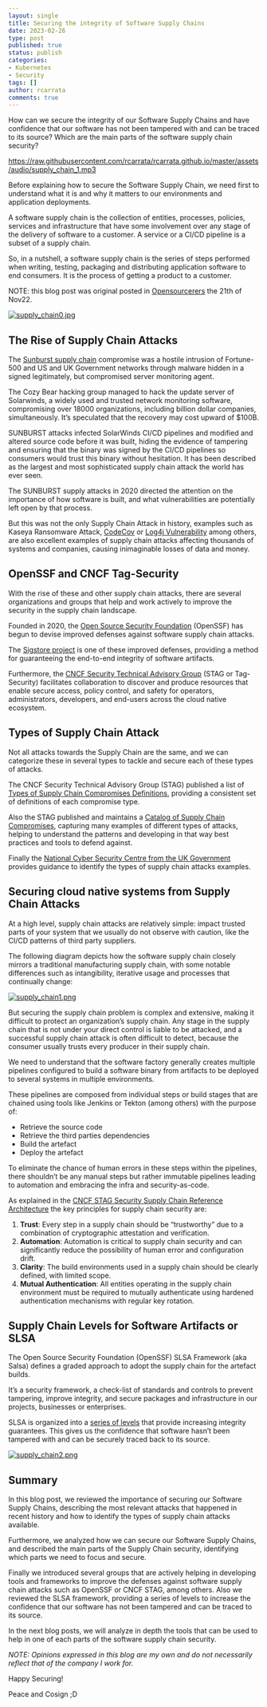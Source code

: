 ```yaml
---
layout: single
title: Securing the integrity of Software Supply Chains
date: 2023-02-26
type: post
published: true
status: publish
categories:
- Kubernetes
- Security
tags: []
author: rcarrata
comments: true
---
```


How can we secure the integrity of our Software Supply Chains and have confidence that our software has not been tampered with and can be traced to its source? Which are the main parts of the software supply chain security?

https://raw.githubusercontent.com/rcarrata/rcarrata.github.io/master/assets/audio/supply_chain_1.mp3

Before explaining how to secure the Software Supply Chain, we need first to understand what it is and why it matters to our environments and application deployments.

A software supply chain is the collection of entities, processes, policies, services and infrastructure that have some involvement over any stage of the delivery of software to a customer. A service or a CI/CD pipeline is a subset of a supply chain.

So, in a nutshell, a software supply chain is the series of steps performed when writing, testing, packaging and distributing application software to end consumers. It is the process of getting a product to a customer.

NOTE: this blog post was original posted in [Opensourcerers](https://www.opensourcerers.org/2022/11/21/securing-the-integrity-of-software-supply-chains/) the 21th of Nov22.

[![](/images/supply_chain0.jpg "supply_chain0.jpg")]({{site.url}}/images/supply_chain0.jpg)

## The Rise of Supply Chain Attacks

The [Sunburst supply chain](https://www.opensourcerers.org/2022/11/21/securing-the-integrity-of-software-supply-chains/) compromise was a hostile intrusion of Fortune-500 and US and UK Government networks through malware hidden in a signed legitimately, but compromised server monitoring agent.

The Cozy Bear hacking group managed to hack the update server of Solarwinds, a widely used and trusted network monitoring software, compromising over 18000 organizations, including billion dollar companies, simultaneously. It’s speculated that the recovery may cost upward of $100B. 

SUNBURST attacks infected SolarWinds CI/CD pipelines and modified and altered source code before it was built, hiding the evidence of tampering and ensuring that the binary was signed by the CI/CD pipelines so consumers would trust this binary without hesitation. It has been described as the largest and most sophisticated supply chain attack the world has ever seen.

The SUNBURST supply attacks in 2020 directed the attention on the importance of how software is built, and what vulnerabilities are potentially left open by that process. 

But this was not the only Supply Chain Attack in history, examples such as Kaseya Ransomware Attack, [CodeCov](https://blog.gitguardian.com/codecov-supply-chain-breach/) or [Log4j Vulnerability](https://www.cisa.gov/uscert/apache-log4j-vulnerability-guidance) among others, are also excellent examples of supply chain attacks affecting thousands of systems and companies, causing inimaginable losses of data and money.

## OpenSSF and CNCF Tag-Security

With the rise of these and other supply chain attacks, there are several organizations and groups that help and work actively to improve the security in the supply chain landscape.

Founded in 2020, the [Open Source Security Foundation](https://openssf.org/) (OpenSSF) has begun to devise improved defenses against software supply chain attacks.

The [Sigstore project](https://www.sigstore.dev/) is one of these improved defenses, providing a method for guaranteeing the end-to-end integrity of software artifacts.

Furthermore, the [CNCF Security Technical Advisory Group](https://github.com/cncf/tag-security) (STAG or Tag-Security) facilitates collaboration to discover and produce resources that enable secure access, policy control, and safety for operators, administrators, developers, and end-users across the cloud native ecosystem.

## Types of Supply Chain Attack

Not all attacks towards the Supply Chain are the same, and we can categorize these in several types to tackle and secure each of these types of attacks.

The CNCF Security Technical Advisory Group (STAG) published a list of [Types of Supply Chain Compromises Definitions](https://github.com/cncf/tag-security/blob/main/supply-chain-security/compromises/compromise-definitions.md), providing a consistent set of definitions of each compromise type.

Also the STAG published and maintains a [Catalog of Supply Chain Compromises](https://github.com/cncf/tag-security/tree/main/supply-chain-security/compromises), capturing many examples of different types of attacks, helping to understand the patterns and developing in that way best practices and tools to defend against.

Finally the [National Cyber Security Centre from the UK Government](https://www.ncsc.gov.uk/collection/supply-chain-security/supply-chain-attack-examples) provides guidance to identify the types of supply chain attacks examples.

## Securing cloud native systems from Supply Chain Attacks

At a high level, supply chain attacks are relatively simple: impact trusted parts of your system that we usually do not observe with caution, like the CI/CD patterns of third party suppliers.

The following diagram depicts how the software supply chain closely mirrors a traditional manufacturing supply chain, with some notable differences such as intangibility, iterative usage and processes that continually change: 

[![](/images/supply_chain1.png "supply_chain1.png")]({{site.url}}/images/supply_chain1.png)

But securing the supply chain problem is complex and extensive, making it difficult to protect an organization’s supply chain. Any stage in the supply chain that is not under your direct control is liable to be attacked, and a successful supply chain attack is often difficult to detect, because the consumer usually trusts every producer in their supply chain.

We need to understand that the software factory generally creates multiple pipelines configured to build a software binary from artifacts to be deployed to several systems in multiple environments. 

These pipelines are composed from individual steps or build stages that are chained using tools like Jenkins or Tekton (among others) with the purpose of:

* Retrieve the source code
* Retrieve the third parties dependencies
* Build the artefact
* Deploy the artefact

To eliminate the chance of human errors in these steps within the pipelines, there shouldn’t be any manual steps but rather immutable pipelines leading to automation and embracing the infra and security-as-code.

As explained in the [CNCF STAG Security Supply Chain Reference Architecture](https://github.com/cncf/tag-security/blob/main/supply-chain-security/secure-software-factory/secure-software-factory.md) the key principles for supply chain security are:

1. **Trust**: Every step in a supply chain should be “trustworthy” due to a combination of cryptographic attestation and verification.
2. **Automation**: Automation is critical to supply chain security and can significantly reduce the possibility of human error and configuration drift.
3. **Clarity**: The build environments used in a supply chain should be clearly defined, with limited scope.
4. **Mutual Authentication**: All entities operating in the supply chain environment must be required to mutually authenticate using hardened authentication mechanisms with regular key rotation.

## Supply Chain Levels for Software Artifacts or SLSA

The Open Source Security Foundation (OpenSSF) SLSA Framework (aka Salsa) defines a graded approach to adopt the supply chain for the artefact builds.

It’s a security framework, a check-list of standards and controls to prevent tampering, improve integrity, and secure packages and infrastructure in our projects, businesses or enterprises. 

SLSA is organized into a [series of levels](https://slsa.dev/spec/v0.1/levels) that provide increasing integrity guarantees. This gives us the confidence that software hasn’t been tampered with and can be securely traced back to its source.

[![](/images/supply_chain2.png "supply_chain2.png")]({{site.url}}/images/supply_chain2.png)

## Summary

In this blog post, we reviewed the importance of securing our Software Supply Chains, describing the most relevant attacks that happened in recent history and how to identify the types of supply chain attacks available.

Furthermore, we analyzed how we can secure our Software Supply Chains, and described the main parts of the Supply Chain security, identifying which parts we need to focus and secure.

Finally we introduced several groups that are actively helping in developing tools and frameworks to improve the defenses against software supply chain attacks such as OpenSSF or CNCF STAG, among others. Also we reviewed the SLSA framework, providing a series of levels to increase the confidence that our software has not been tampered and can be traced to its source.

In the next blog posts, we will analyze in depth the tools that can be used to help in one of each parts of the software supply chain security.

*NOTE: Opinions expressed in this blog are my own and do not necessarily reflect that of the company I work for.*

Happy Securing! 

Peace and Cosign ;D